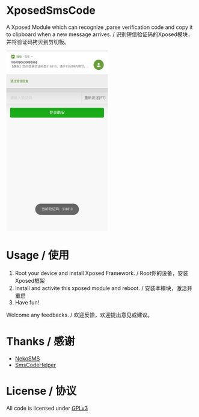 # XposedSmsCode
A Xposed Module which can recognize ,parse verification code and copy it to clipboard when a new message arrives. / 识别短信验证码的Xposed模块，并将验证码拷贝到剪切板。

<img src="ss/ss_01.jpg" width="270" height="480" alt="ss"/>

# Usage / 使用
1. Root your device and install Xposed Framework. / Root你的设备，安装Xposed框架
2. Install and activite this xposed module and reboot. / 安装本模块，激活并重启
3. Have fun!

Welcome any feedbacks. / 欢迎反馈，欢迎提出意见或建议。

# Thanks / 感谢
- [NekoSMS](https://github.com/apsun/NekoSMS)
- [SmsCodeHelper](https://github.com/drakeet/SmsCodeHelper)

# License / 协议
All code is licensed under [GPLv3](LICENSE) 